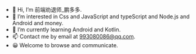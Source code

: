 - 👋 Hi, I’m 前端劝退师_鹏多多.
- 👀 I’m interested in Css and JavaScript and typeScript and Node.js and Android and money.
- 💪 I’m currently learning Android and Kotlin.
- 📫 Contact me by email at 993080086@qq.com.
- 😀 Welcome to browse and communicate.
